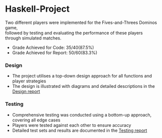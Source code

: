 # Haskell-Project
Two different players were implemented for the Fives-and-Threes Dominos game,  
followed by testing and evaluating the performance of these players through simulated matches.
- Grade Achieved for Code: 35/40(87.5%)
- Grade Achieved for Report: 50/60(83.3%)

### Design
- The project utilises a top-down design approach for all functions and player strategies
- The design is illustrated with diagrams and detailed descriptions in the [Design report](https://github.com/jihyebaee/Haskell-Project/blob/main/JihyeBae_Design.pdf)

### Testing
- Comprehensive testing was conducted using a bottom-up approach, covering all edge cases
- Players were tested against each other to ensure accuracy
- Detailed test sets and results are documented in the [Testing report](https://github.com/jihyebaee/Haskell-Project/blob/main/JihyeBae_Testing.pdf)
